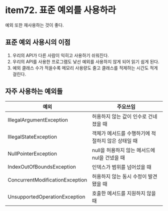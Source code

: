 # item72. 표준 예외를 사용하라
예외 또한 재사용하는 것이 좋다.
## 표준 예외 사용시의 이점
1. 우리의 API가 다른 사람이 익히고 사용하기 쉬워진다.
2. 우리의 API를 사용한 프로그램도 낯선 예외를 사용하지 않게 되어 읽기 쉽게 된다.
3. 예외 클래스 수가 적을수록 메모리 사용량도 줄고 클래스를 적제하는 시간도 적게 걸린다. 

## 자주 사용하는 예외들
| 예외                              | 주요쓰임                          |
|---------------------------------|-------------------------------|
| IllegalArgumentException        | 허용하지 않는 값이 인수로 건네졌을 때         |
| IllegalStateException           | 객체가 메서드를 수행하기에 적절하지 않은 상태일 때  |
| NullPointerException            | null을 허용하지 않는 메서드에 nul을 건넸을 때 |
| IndexOutOfBoundsException       | 인덱스가 범위를 넘어섰을 때               |
| ConcurrentModificationException | 허용하지 않는 동시 수정이 발견됐을 때         |
| UnsupportedOperationException   | 호출한 메서드를 지원하지 않을 때            |


